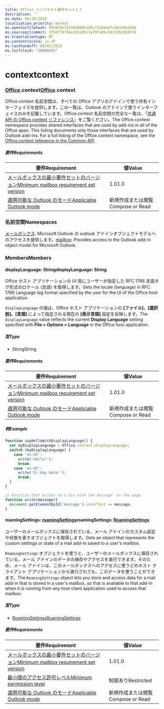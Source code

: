 ```yaml
---
title: Office コンテキスト要件セット1.1
description: ''
ms.date: 06/20/2019
localization_priority: Normal
ms.openlocfilehash: 9958f8e7634958806109c73289e8fc4b32b62d94
ms.sourcegitcommit: 3f5d7f4794e3d3c8bc3a79fa05c54157613b9376
ms.translationtype: MT
ms.contentlocale: ja-JP
ms.lasthandoff: 08/02/2019
ms.locfileid: "36064432"
---
```

# <a name="context"></a><span data-ttu-id="bbee9-102">context</span><span class="sxs-lookup"><span data-stu-id="bbee9-102">context</span></span>

### <a name="officeofficemdcontext"></a><span data-ttu-id="bbee9-103">[Office](Office.md).context</span><span class="sxs-lookup"><span data-stu-id="bbee9-103">[Office](Office.md).context</span></span>

<span data-ttu-id="bbee9-p101">Office.context 名前空間は、すべての Office アプリのアドインで使う共有インターフェイスを提供します。この一覧は、Outlook のアドインで使うインターフェイスのみを記載しています。Office.context 名前空間の完全な一覧は、「[共通 API の Office.context リファレンス](/javascript/api/office/office.context)」をご覧ください。</span><span class="sxs-lookup"><span data-stu-id="bbee9-p101">The Office.context namespace provides shared interfaces that are used by add-ins in all of the Office apps. This listing documents only those interfaces that are used by Outlook add-ins. For a full listing of the Office.context namespace, see the [Office.context reference in the Common API](/javascript/api/office/office.context).</span></span>


##### <a name="requirements"></a><span data-ttu-id="bbee9-106">要件</span><span class="sxs-lookup"><span data-stu-id="bbee9-106">Requirements</span></span>

|<span data-ttu-id="bbee9-107">要件</span><span class="sxs-lookup"><span data-stu-id="bbee9-107">Requirement</span></span>| <span data-ttu-id="bbee9-108">値</span><span class="sxs-lookup"><span data-stu-id="bbee9-108">Value</span></span>|
|---|---|
|[<span data-ttu-id="bbee9-109">メールボックスの最小要件セットのバージョン</span><span class="sxs-lookup"><span data-stu-id="bbee9-109">Minimum mailbox requirement set version</span></span>](/office/dev/add-ins/reference/requirement-sets/outlook-api-requirement-sets)| <span data-ttu-id="bbee9-110">1.0</span><span class="sxs-lookup"><span data-stu-id="bbee9-110">1.0</span></span>|
|[<span data-ttu-id="bbee9-111">適用可能な Outlook のモード</span><span class="sxs-lookup"><span data-stu-id="bbee9-111">Applicable Outlook mode</span></span>](/outlook/add-ins/#extension-points)| <span data-ttu-id="bbee9-112">新規作成または閲覧</span><span class="sxs-lookup"><span data-stu-id="bbee9-112">Compose or Read</span></span>|

### <a name="namespaces"></a><span data-ttu-id="bbee9-113">名前空間</span><span class="sxs-lookup"><span data-stu-id="bbee9-113">Namespaces</span></span>

<span data-ttu-id="bbee9-114">[メールボックス](office.context.mailbox.md): Microsoft Outlook の outlook アドインオブジェクトモデルへのアクセスを提供します。</span><span class="sxs-lookup"><span data-stu-id="bbee9-114">[mailbox](office.context.mailbox.md): Provides access to the Outlook add-in object model for Microsoft Outlook.</span></span>

### <a name="members"></a><span data-ttu-id="bbee9-115">Members</span><span class="sxs-lookup"><span data-stu-id="bbee9-115">Members</span></span>

#### <a name="displaylanguage-string"></a><span data-ttu-id="bbee9-116">displayLanguage: String</span><span class="sxs-lookup"><span data-stu-id="bbee9-116">displayLanguage: String</span></span>

<span data-ttu-id="bbee9-117">Office ホスト アプリケーションの UI 用にユーザーが指定した RFC 1766 言語タグ形式のロケール (言語) を取得します。</span><span class="sxs-lookup"><span data-stu-id="bbee9-117">Gets the locale (language) in RFC 1766 Language tag format specified by the user for the UI of the Office host application.</span></span>

<span data-ttu-id="bbee9-118">`displayLanguage` の値は、Office ホスト アプリケーションの **[ファイル]、[選択肢]、[言語]** によって指定される現在の **[表示言語]** 設定を反映します。</span><span class="sxs-lookup"><span data-stu-id="bbee9-118">The `displayLanguage` value reflects the current **Display Language** setting specified with **File > Options > Language** in the Office host application.</span></span>

##### <a name="type"></a><span data-ttu-id="bbee9-119">型</span><span class="sxs-lookup"><span data-stu-id="bbee9-119">Type</span></span>

*   <span data-ttu-id="bbee9-120">String</span><span class="sxs-lookup"><span data-stu-id="bbee9-120">String</span></span>

##### <a name="requirements"></a><span data-ttu-id="bbee9-121">要件</span><span class="sxs-lookup"><span data-stu-id="bbee9-121">Requirements</span></span>

|<span data-ttu-id="bbee9-122">要件</span><span class="sxs-lookup"><span data-stu-id="bbee9-122">Requirement</span></span>| <span data-ttu-id="bbee9-123">値</span><span class="sxs-lookup"><span data-stu-id="bbee9-123">Value</span></span>|
|---|---|
|[<span data-ttu-id="bbee9-124">メールボックスの最小要件セットのバージョン</span><span class="sxs-lookup"><span data-stu-id="bbee9-124">Minimum mailbox requirement set version</span></span>](/office/dev/add-ins/reference/requirement-sets/outlook-api-requirement-sets)| <span data-ttu-id="bbee9-125">1.0</span><span class="sxs-lookup"><span data-stu-id="bbee9-125">1.0</span></span>|
|[<span data-ttu-id="bbee9-126">適用可能な Outlook のモード</span><span class="sxs-lookup"><span data-stu-id="bbee9-126">Applicable Outlook mode</span></span>](/outlook/add-ins/#extension-points)| <span data-ttu-id="bbee9-127">新規作成または閲覧</span><span class="sxs-lookup"><span data-stu-id="bbee9-127">Compose or Read</span></span>|

##### <a name="example"></a><span data-ttu-id="bbee9-128">例</span><span class="sxs-lookup"><span data-stu-id="bbee9-128">Example</span></span>

```javascript
function sayHelloWithDisplayLanguage() {
  var myDisplayLanguage = Office.context.displayLanguage;
  switch (myDisplayLanguage) {
    case 'en-US':
      write('Hello!');
      break;
    case 'en-NZ':
      write('G\'day mate!');
      break;
  }
}

// Function that writes to a div with id='message' on the page.
function write(message){
  document.getElementById('message').innerText += message;
}
```

#### <a name="roamingsettings-roamingsettingsjavascriptapioutlookofficeroamingsettingsviewoutlook-js-11"></a><span data-ttu-id="bbee9-129">roamingSettings: [roamingSettings](/javascript/api/outlook/office.RoamingSettings?view=outlook-js-1.1)</span><span class="sxs-lookup"><span data-stu-id="bbee9-129">roamingSettings: [RoamingSettings](/javascript/api/outlook/office.RoamingSettings?view=outlook-js-1.1)</span></span>

<span data-ttu-id="bbee9-130">ユーザーのメールボックスに保存されている、メール アドインのカスタム設定や状態を表すオブジェクトを取得します。</span><span class="sxs-lookup"><span data-stu-id="bbee9-130">Gets an object that represents the custom settings or state of a mail add-in saved to a user's mailbox.</span></span>

<span data-ttu-id="bbee9-131">`RoamingSettings` オブジェクトを使うと、ユーザーのメールボックスに保存されている、メール アドインのデータの保存やアクセスを実行できます。そのため、メール アドインは、このメールボックスへのアクセスに使うどのホスト クライアント アプリケーションから実行されても、このデータを使うことができます。</span><span class="sxs-lookup"><span data-stu-id="bbee9-131">The `RoamingSettings` object lets you store and access data for a mail add-in that is stored in a user's mailbox, so that is available to that add-in when it is running from any host client application used to access that mailbox.</span></span>

##### <a name="type"></a><span data-ttu-id="bbee9-132">型</span><span class="sxs-lookup"><span data-stu-id="bbee9-132">Type</span></span>

*   [<span data-ttu-id="bbee9-133">RoamingSettings</span><span class="sxs-lookup"><span data-stu-id="bbee9-133">RoamingSettings</span></span>](/javascript/api/outlook/office.RoamingSettings?view=outlook-js-1.1)

##### <a name="requirements"></a><span data-ttu-id="bbee9-134">要件</span><span class="sxs-lookup"><span data-stu-id="bbee9-134">Requirements</span></span>

|<span data-ttu-id="bbee9-135">要件</span><span class="sxs-lookup"><span data-stu-id="bbee9-135">Requirement</span></span>| <span data-ttu-id="bbee9-136">値</span><span class="sxs-lookup"><span data-stu-id="bbee9-136">Value</span></span>|
|---|---|
|[<span data-ttu-id="bbee9-137">メールボックスの最小要件セットのバージョン</span><span class="sxs-lookup"><span data-stu-id="bbee9-137">Minimum mailbox requirement set version</span></span>](/office/dev/add-ins/reference/requirement-sets/outlook-api-requirement-sets)| <span data-ttu-id="bbee9-138">1.0</span><span class="sxs-lookup"><span data-stu-id="bbee9-138">1.0</span></span>|
|[<span data-ttu-id="bbee9-139">最小限のアクセス許可レベル</span><span class="sxs-lookup"><span data-stu-id="bbee9-139">Minimum permission level</span></span>](/outlook/add-ins/understanding-outlook-add-in-permissions)| <span data-ttu-id="bbee9-140">制限あり</span><span class="sxs-lookup"><span data-stu-id="bbee9-140">Restricted</span></span>|
|[<span data-ttu-id="bbee9-141">適用可能な Outlook のモード</span><span class="sxs-lookup"><span data-stu-id="bbee9-141">Applicable Outlook mode</span></span>](/outlook/add-ins/#extension-points)| <span data-ttu-id="bbee9-142">新規作成または閲覧</span><span class="sxs-lookup"><span data-stu-id="bbee9-142">Compose or Read</span></span>|

